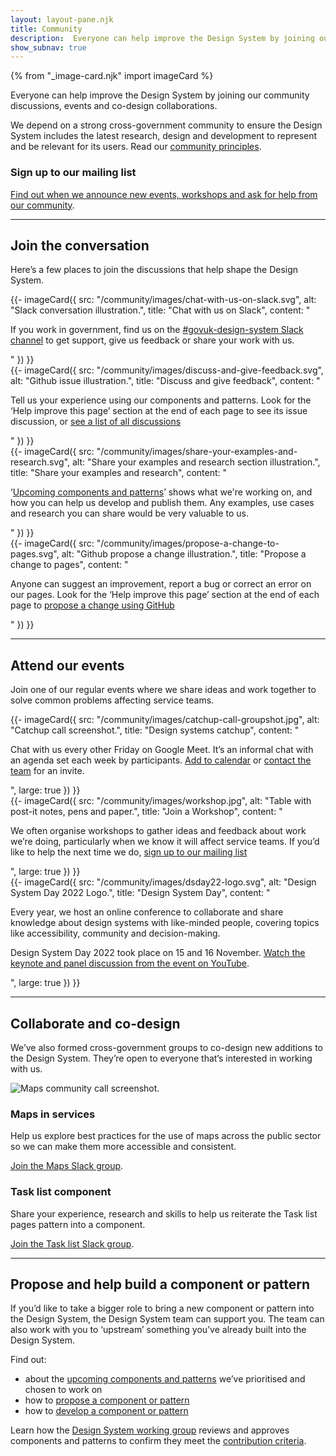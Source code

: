 ```yaml
---
layout: layout-pane.njk
title: Community
description:  Everyone can help improve the Design System by joining our community discussions, events and co-design collaborations
show_subnav: true
---
```


{% from "_image-card.njk" import imageCard %}

Everyone can help improve the Design System by joining our community discussions, events and co-design collaborations.

We depend on a strong cross-government community to ensure the Design System includes the latest research, design and development to represent and be relevant for its users. Read our [community principles](/community/community-principles/).

### Sign up to our mailing list

[Find out when we announce new events, workshops and ask for help from our community](https://mailchi.mp/707ce8dec373/get-updated-by-email-govuk-design-system).

<hr class="govuk-section-break govuk-section-break--visible">

## Join the conversation

Here’s a few places to join the discussions that help shape the Design System.

<div class="govuk-grid-row">
  <div class="govuk-grid-column-full govuk-grid-column-one-half-from-desktop">
    {{- imageCard({
      src: "/community/images/chat-with-us-on-slack.svg",
      alt: "Slack conversation illustration.",
      title: "Chat with us on Slack",
      content: "<p>If you work in government, find us on the <a href='https://ukgovernmentdigital.slack.com/archives/C6DMEH5R6\'>#govuk-design-system Slack channel</a> to get support, give us feedback or share your work with us.</p>"
    }) }}
  </div>
  <div class="govuk-grid-column-full govuk-grid-column-one-half-from-desktop">
    {{- imageCard({
      src: "/community/images/discuss-and-give-feedback.svg",
      alt: "Github issue illustration.",
      title: "Discuss and give feedback",
      content: "<p>Tell us your experience using our components and patterns. Look for the ‘Help improve this page’ section at the end of each page to see its issue discussion, or <a href='https://github.com/alphagov/govuk-design-system-backlog/issues'>see a list of all discussions</a></p>"
    }) }}
  </div>
  <div class="govuk-grid-column-full govuk-grid-column-one-half-from-desktop">
    {{- imageCard({
      src: "/community/images/share-your-examples-and-research.svg",
      alt: "Share your examples and research section illustration.",
      title: "Share your examples and research",
      content: "<p>‘<a href='https://design-system.service.gov.uk/community/upcoming-components-patterns/'>Upcoming components and patterns</a>’ shows what we're working on, and how you can help us develop and publish them. Any examples, use cases and research you can share would be very valuable to us.</p>"
    }) }}
  </div>
  <div class="govuk-grid-column-full govuk-grid-column-one-half-from-desktop">
    {{- imageCard({
      src: "/community/images/propose-a-change-to-pages.svg",
      alt: "Github propose a change illustration.",
      title: "Propose a change to pages",
      content: "<p>Anyone can suggest an improvement, report a bug or correct an error on our pages. Look for the ‘Help improve this page’ section at the end of each page to <a href='https://design-system.service.gov.uk/community/propose-a-content-change-using-github/'>propose a change using GitHub</a></p>"
    }) }}
  </div>
</div>

<!-- Commenting out this item to give even number, and cover it in the mailing list CTA instead.
<div class="govuk-grid-row">
  <div class="govuk-grid-column-one-half">
    <img src="/styles/images/default/3by2.jpg" alt="Three Olympic cyclists overlayed with a 3 by 2 grid to show the 3 by 2 ratio.">
    <h3>Complete surveys and test releases</h3>
    <p>We regularly ask our community to help guide our work or test new features before they’re released. To find out the next time we do, <a href="https://mailchi.mp/707ce8dec373/get-updated-by-email-govuk-design-system">sign up to our mailing list</a></p>
  </div>
  <div class="govuk-grid-column-one-half">
  </div>
</div>
-->
<hr class="govuk-section-break govuk-section-break--visible">

## Attend our events

Join one of our regular events where we share ideas and work together to solve common problems affecting service teams.

<div class="govuk-grid-row">
  <div class="govuk-grid-column-full">
    {{- imageCard({
      src: "/community/images/catchup-call-groupshot.jpg",
      alt: "Catchup call screenshot.",
      title: "Design systems catchup",
      content: "<p>Chat with us every other Friday on Google Meet. It’s an informal chat with an agenda set each week by participants. <a href='https://calendar.google.com/event?action=TEMPLATE&tmeid=dGZpZ251Y2ttaHRkY3AwcTBxcHViMmY4ZmNfMjAyMjA5MDlUMTMwMDAwWiBjYWx2aW4ubGF1QGRpZ2l0YWwuY2FiaW5ldC1vZmZpY2UuZ292LnVr&tmsrc=calvin.lau%40digital.cabinet-office.gov.uk&scp=ALL'>Add to calendar</a> or <a href='https://design-system.service.gov.uk/get-in-touch/'>contact the team</a> for an invite.</p>",
      large: true
    }) }}
  </div>
  <div class="govuk-grid-column-full">
    {{- imageCard({
      src: "/community/images/workshop.jpg",
      alt: "Table with post-it notes, pens and paper.",
      title: "Join a Workshop",
      content: "<p>We often organise workshops to gather ideas and feedback about work we’re doing, particularly when we know it will affect service teams. If you’d like to help the next time we do, <a href='https://mailchi.mp/707ce8dec373/get-updated-by-email-govuk-design-system'>sign up to our mailing list</a></p>",
      large: true
    }) }}
  </div>
  <div class="govuk-grid-column-full">
    {{- imageCard({
      src: "/community/images/dsday22-logo.svg",
      alt: "Design System Day 2022 Logo.",
      title: "Design System Day",
      content: "<p>Every year, we host an online conference to collaborate and share knowledge about design systems with like-minded people, covering topics like accessibility, community and decision-making.</p>
      <p>Design System Day 2022 took place on 15 and 16 November. <a href='https://www.youtube.com/playlist?list=PL5tovFCB3CsDXeEhPWk_FM89oMFQMrY2W'>Watch the keynote and panel discussion from the event on YouTube</a>.</p>",
      large: true
    }) }}
  </div>
</div>

<hr class="govuk-section-break govuk-section-break--visible">

## Collaborate and co-design

We’ve also formed cross-government groups to co-design new additions to the Design System. They’re open to everyone that’s interested in working with us.

<img src="/community/images/maps-collab-group.jpg" alt="Maps community call screenshot." class="app-image--no-border govuk-!-margin-bottom-6" loading="lazy">

<div class="govuk-grid-row govuk-!-margin-bottom-8">
  <div class="govuk-grid-column-full govuk-grid-column-one-half-from-desktop">
    <h3>Maps in services</h3>
    <p>Help us explore best practices for the use of maps across the public sector so we can make them more accessible and consistent.</p>
    <p><a href="https://join.slack.com/t/mapsinservices/shared_invite/zt-163npa168-e5EREuQZU3NqwfdojWw2ew">Join the Maps Slack group</a>.</p>
  </div>
  <div class="govuk-grid-column-full govuk-grid-column-one-half-from-desktop">
    <h3>Task list component</h3>
    <p>Share your experience, research and skills to help us reiterate the Task list pages pattern into a component.</p>
    <p><a href="https://join.slack.com/t/task-list-collab/shared_invite/zt-1gfbxa78k-Ql8885Iuan17w5v26F6yVQ">Join the Task list Slack group</a>.</p>
  </div>
</div>

<hr class="govuk-section-break govuk-section-break--visible">

## Propose and help build a component or pattern

If you’d like to take a bigger role to bring a new component or pattern into the Design System, the Design System team can support you. The team can also work with you to ‘upstream’ something you’ve already built into the Design System.

Find out:

- about the [upcoming components and patterns](/community/upcoming-components-patterns/) we’ve prioritised and chosen to work on
- how to [propose a component or pattern](/community/propose-a-component-or-pattern/)
- how to [develop a component or pattern](/community/develop-a-component-or-pattern/)

Learn how the [Design System working group](/community/design-system-working-group/) reviews and approves components and patterns to confirm they meet the [contribution criteria](/community/contribution-criteria/).
